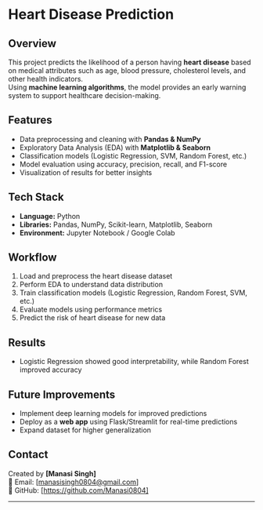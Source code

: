 #  Heart Disease Prediction

##  Overview
This project predicts the likelihood of a person having **heart disease** based on medical attributes such as age, blood pressure, cholesterol levels, and other health indicators.  
Using **machine learning algorithms**, the model provides an early warning system to support healthcare decision-making.

##  Features
- Data preprocessing and cleaning with **Pandas & NumPy**  
- Exploratory Data Analysis (EDA) with **Matplotlib & Seaborn**  
- Classification models (Logistic Regression, SVM, Random Forest, etc.)  
- Model evaluation using accuracy, precision, recall, and F1-score  
- Visualization of results for better insights  

##  Tech Stack
- **Language:** Python  
- **Libraries:** Pandas, NumPy, Scikit-learn, Matplotlib, Seaborn  
- **Environment:** Jupyter Notebook / Google Colab

  
##  Workflow
1. Load and preprocess the heart disease dataset  
2. Perform EDA to understand data distribution  
3. Train classification models (Logistic Regression, Random Forest, SVM, etc.)  
4. Evaluate models using performance metrics  
5. Predict the risk of heart disease for new data  

##  Results
- Logistic Regression showed good interpretability, while Random Forest improved accuracy  

## Future Improvements
- Implement deep learning models for improved predictions  
- Deploy as a **web app** using Flask/Streamlit for real-time predictions  
- Expand dataset for higher generalization  

##  Contact
Created by **[Manasi Singh]**  
📧 Email: [manasisingh0804@gmail.com]    
🐙 GitHub: [https://github.com/Manasi0804]  

---


